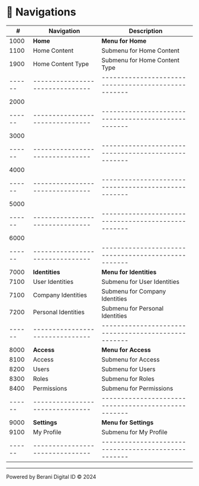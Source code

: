# 📜 Navigations

| #    | Navigation                    | Description                                       |
|------|-------------------------------|---------------------------------------------------|
| 1000 | **Home**                      | **Menu for Home**                                     |
| 1100 | Home Content                  | Submenu for Home Content                          |
| 1900 | Home Content Type             | Submenu for Home Content Type                     |
|------|-------------------------------|---------------------------------------------------|
| 2000 |                               |                                                   |
|------|-------------------------------|---------------------------------------------------|
| 3000 |                               |                                                   |
|------|-------------------------------|---------------------------------------------------|
| 4000 |                               |                                                   |
|------|-------------------------------|---------------------------------------------------|
| 5000 |                               |                                                   |
|------|-------------------------------|---------------------------------------------------|
| 6000 |                               |                                                   |
|------|-------------------------------|---------------------------------------------------|
| 7000 | **Identities**                | **Menu for Identities**                           |
| 7100 | User Identities               | Submenu for User Identities                       |
| 7100 | Company Identities            | Submenu for Company Identities                    |
| 7200 | Personal Identities           | Submenu for Personal Identities                   |
|------|-------------------------------|---------------------------------------------------|
| 8000 | **Access**                    | **Menu for Access**                               |
| 8100 | Access                        | Submenu for Access                                |
| 8200 | Users                         | Submenu for Users                                 |
| 8300 | Roles                         | Submenu for Roles                                 |
| 8400 | Permissions                   | Submenu for Permissions                           |
|------|-------------------------------|---------------------------------------------------|
| 9000 | **Settings**                  | **Menu for Settings**                             |
| 9100 | My Profile                    | Submenu for My Profile                            |
|------|-------------------------------|---------------------------------------------------|

---
Powered by Berani Digital ID © 2024
